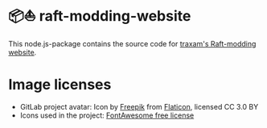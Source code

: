 # 📦⛵ raft-modding-website
This node.js-package contains the source code for [traxam's Raft-modding website](https://raftmodding.trax.am/).

# Image licenses
- GitLab project avatar: Icon by [Freepik](https://www.freepik.com/) from [Flaticon](https://www.flaticon.com), licensed CC 3.0 BY
- Icons used in the project: [FontAwesome free license](https://fontawesome.com/license/free)